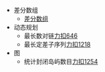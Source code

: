 - 差分数组
    - [差分数组](https://mp.weixin.qq.com/s/T-3QGCgNL7nXfo_vvnM-FQ)
- 动态规划
    - 最长数对链[力扣646](https://leetcode.cn/problems/maximum-length-of-pair-chain/)
    - 最长定差子序列[力扣1218](https://leetcode.cn/problems/longest-arithmetic-subsequence-of-given-difference/description/)
- 图
    - 统计封闭岛屿数目[力扣1254](https://leetcode.cn/problems/number-of-closed-islands/description/)
